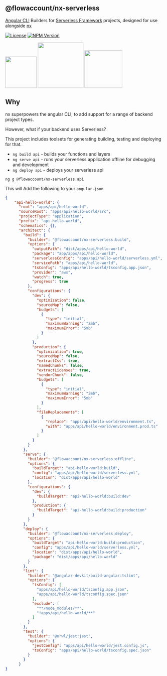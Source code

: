 ## @flowaccount/nx-serverless

[Angular CLI](https://cli.angular.io) Builders for [Serverless Framework](https://serverless.com/cli/) projects,
designed for use alongside [nx](https://nx.dev)

<div align="left">

[![License](https://img.shields.io/npm/l/@flowaccount/nx-serverless.svg?style=flat-square)]()
[![NPM Version](https://badge.fury.io/js/%40flowaccount%2Fnx-serverless.svg)](https://www.npmjs.com/@flowaccount/nx-serverless)

</div>

<p float="left">
<img src="https://raw.githubusercontent.com/nrwl/nx/master/nx-logo.png" height="100">
<img src="https://miro.medium.com/max/900/1*dSqXPEWnNgUhEmCrjxRI4Q.png" height="145">
<img src="https://user-images.githubusercontent.com/2752551/30405068-a7733b34-989e-11e7-8f66-7badaf1373ed.png" height="120">
</p>

## Why

nx superpowers the angular CLI, to add support for a range of backend project types.

However, what if your backend uses Serverless?

This project includes toolsets for generating building, testing and deploying for that.

- `ng build api` - builds your functions and layers
- `ng serve api` - runs your serverless application offline for debugging and development
- `ng deploy api` - deploys your serverless api

```
ng g @flowaccount/nx-serverless:api
```

This will Add the following to your `angular.json`

```json
{
    "api-hello-world": {
      "root": "apps/api/hello-world",
      "sourceRoot": "apps/api/hello-world/src",
      "projectType": "application",
      "prefix": "api-hello-world",
      "schematics": {},
      "architect": {
        "build": {
          "builder": "@flowaccount/nx-serverless:build",
          "options": {
            "outputPath": "dist/apps/api/hello-world",
            "package": "app/apps/api/hello-world",
            "serverlessConfig": "apps/api/hello-world/serverless.yml",
            "servicePath": "apps/api/hello-world",
            "tsConfig": "apps/api/hello-world/tsconfig.app.json",
            "provider": "aws",
            "watch": true,
            "progress": true
          },
          "configurations": {
            "dev": {
              "optimization": false,
              "sourceMap": false,
              "budgets": [
                {
                  "type": "initial",
                  "maximumWarning": "2mb",
                  "maximumError": "5mb"
                }
              ]
            },
            "production": {
              "optimization": true,
              "sourceMap": false,
              "extractCss": true,
              "namedChunks": false,
              "extractLicenses": true,
              "vendorChunk": false,
              "budgets": [
                {
                  "type": "initial",
                  "maximumWarning": "2mb",
                  "maximumError": "5mb"
                }
              ],
              "fileReplacements": [
                {
                  "replace": "apps/api/hello-world/environment.ts",
                  "with": "apps/api/hello-world/environment.prod.ts"
                }
              ]
            }
          }
        },
        "serve": {
          "builder": "@flowaccount/nx-serverless:offline",
          "options": {
            "buildTarget": "api-hello-world:build",
            "config": "apps/api/hello-world/serverless.yml",
            "location": "dist/apps/api/hello-world"
          },
          "configurations": {
            "dev": {
              "buildTarget": "api-hello-world:build:dev"
            },
            "production": {
              "buildTarget": "api-hello-world:build:production"
            }
          }
        },
        "deploy": {
          "builder": "@flowaccount/nx-serverless:deploy",
          "options": {
            "buildTarget": "api-hello-world:build:production",
            "config": "apps/api/hello-world/serverless.yml",
            "location": "dist/apps/api/hello-world",
            "package": "dist/apps/api/hello-world"
          }
        },
        "lint": {
          "builder": "@angular-devkit/build-angular:tslint",
          "options": {
            "tsConfig": [
              "apps/api/hello-world/tsconfig.app.json",
              "apps/api/hello-world/tsconfig.spec.json"
            ],
            "exclude": [
              "**/node_modules/**",
              "!apps/api/hello-world/**"
            ]
          }
        },
        "test": {
          "builder": "@nrwl/jest:jest",
          "options": {
            "jestConfig": "apps/api/hello-world/jest.config.js",
            "tsConfig": "apps/api/hello-world/tsconfig.spec.json"
          }
        }
      }
}
```
